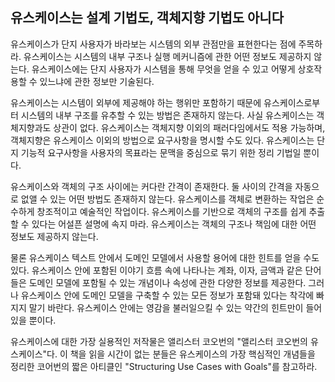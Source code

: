 ## 유스케이스는 설계 기법도, 객체지향 기법도 아니다
유스케이스가 단지 사용자가 바라보는 시스템의 외부 관점만을 표현한다는 점에 주목하라. 유스케이스는 시스템의 내부 구조나 실행 메커니즘에 관한 어떤 정보도 제공하지 않는다. 유스케이스에는 단지 사용자가 시스템을 통해 무엇을 얻을 수 있고 어떻게 상호작용할 수 있느냐에 관한 정보만 기술된다.

유스케이스는 시스템이 외부에 제공해야 하는 행위만 포함하기 때문에 유스케이스로부터 시스템의 내부 구조를 유추할 수 있는 방법은 존재하지 않는다. 사실 유스케이스는 객체지향과도 상관이 없다. 유스케이스는 객체지향 이외의 패러다임에서도 적용 가능하며, 객체지향은 유스케이스 이외의 방법으로 요구사항을 명시할 수도 있다. 유스케이스는 단지 기능적 요구사항을 사용자의 목표라는 문맥을 중심으로 묶기 위한 정리 기법일 뿐이다.

유스케이스와 객체의 구조 사이에는 커다란 간격이 존재한다. 둘 사이의 간격을 자동으로 없앨 수 있는 어떤 방법도 존재하지 않는다. 유스케이스를 객체로 변환하는 작업은 순수하게 창조적이고 예술적인 작업이다. 유스케이스를 기반으로 객체의 구조를 쉽게 추출할 수 있다는 어설픈 설명에 속지 마라. 유스케이스는 객체의 구조나 책임에 대한 어떤 정보도 제공하지 않는다.

물론 유스케이스 텍스트 안에서 도메인 모델에서 사용할 용어에 대한 힌트를 얻을 수도 있다. 유스케이스 안에 포함된 이야기 흐름 속에 나타나는 계좌, 이자, 금액과 같은 단어들은 도메인 모델에 포함될 수 있는 개념이나 속성에 관한 다양한 정보를 제공한다. 그러나 유스케이스 안에 도메인 모델을 구축할 수 있는 모든 정보가 포함돼 있다는 착각에 빠지지 말기 바란다. 유스케이스 안에는 영감을 불러일으킬 수 있는 약간의 힌트만이 들어 있을 뿐이다.

유스케이스에 대한 가장 실용적인 저작물은 앨리스터 코오번의 "앨리스터 코오번의 유스케이스"다. 이 책을 읽을 시간이 없는 분들은 유스케이스의 가장 핵심적인 개념들을 정리한 코어번의 짧은 아티클인 "Structuring Use Cases with Goals"를 참고하라.